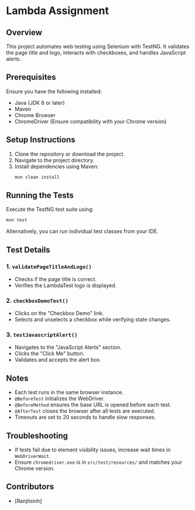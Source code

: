 # Lambda Assignment

## Overview
This project automates web testing using Selenium with TestNG. It validates the page title and logo, interacts with checkboxes, and handles JavaScript alerts.

## Prerequisites
Ensure you have the following installed:
- Java (JDK 8 or later)
- Maven
- Chrome Browser
- ChromeDriver (Ensure compatibility with your Chrome version)

## Setup Instructions
1. Clone the repository or download the project.
2. Navigate to the project directory.
3. Install dependencies using Maven:
   ```sh
   mvn clean install
   ```

## Running the Tests
Execute the TestNG test suite using:
```sh
mvn test
```
Alternatively, you can run individual test classes from your IDE.

## Test Details
### 1. `validatePageTitleAndLogo()`
- Checks if the page title is correct.
- Verifies the LambdaTest logo is displayed.

### 2. `checkboxDemoTest()`
- Clicks on the "Checkbox Demo" link.
- Selects and unselects a checkbox while verifying state changes.

### 3. `testJavascriptAlert()`
- Navigates to the "JavaScript Alerts" section.
- Clicks the "Click Me" button.
- Validates and accepts the alert box.

## Notes
- Each test runs in the same browser instance.
- `@BeforeTest` initializes the WebDriver.
- `@BeforeMethod` ensures the base URL is opened before each test.
- `@AfterTest` closes the browser after all tests are executed.
- Timeouts are set to 20 seconds to handle slow responses.

## Troubleshooting
- If tests fail due to element visibility issues, increase wait times in `WebDriverWait`.
- Ensure `chromedriver.exe` is in `src/test/resources/` and matches your Chrome version.

## Contributors
- [Ranjitsinh]

